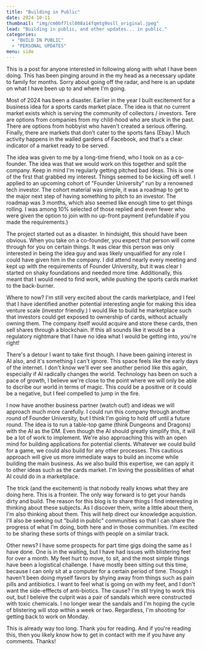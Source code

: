 ```yaml
---
title: "Building in Public"
date: 2024-10-11
thumbnail: "img/cm0bf7lsl008a14fqmtg9osll_original.jpeg"
lead: "Building in public, and other updates... in public."
categories:
  - "BUILD IN PUBLIC"
  - "PERSONAL UPDATES"
menu: side
---
```


This is a post for anyone interested in following along with what I have been
doing. This has been pinging around in the my head as a necessary update to
family for months. Sorry about going off the radar, and here is an update on
what I have been up to and where I'm going.

Most of 2024 has been a disaster. Earlier in the year I built excitement for a
business idea for a sports cards market place. The idea is that no current
market exists which is serving the community of collectors / investors. Tere are
options from companies from my child-hood who are stuck in the past. There are
options from hobbyist who haven't created a serious offering. Finally, there are
markets that don't cater to the sports fans (Ebay.) Much activity happens in the
walled gardens of Facebook, and that's a clear indicator of a market ready to be
served.

The idea was given to me by a long-time friend, who I took on as a co-founder.
The idea was that we would work on this together and split the company. Keep in
mind I'm regularly getting pitched bad ideas. This is one of the first that 
grabbed my interest. Things seemed to be kicking off well. I applied to an
upcoming cohort of "Founder University" run by a renowned tech investor. The
cohort material was simple, it was a roadmap to get to the major next step of
having something to pitch to an investor. The roadmap was 3 months, which also
seemed like enough time to get things rolling. I was among 10% selected of those
replied and even fewer who were given the option to join with no up-front
payment (refundable if you made the requirements.)

The project started out as a disaster. In hindsight, this should have been
obvious. When you take on a co-founder, you expect that person will come through
for you on certain things. It was clear this person was only interested in being
the idea guy and was likely unqualified for any role I could have given him in
the company. I did attend nearly every meeting and kept up with the requirements
of Founder University, but it was clear I started on shaky foundations and
needed more time. Additionally, this meant that I would need to find work, while
pushing the sports cards market to the back-burner.

Where to now? I'm still very excited about the cards marketplace, and I feel
that I have identified another potential interesting angle for making this idea
venture scale (investor friendly.) I would like to build he marketplace such
that investors could get exposed to ownership of cards, without actually owning
them. The company itself would acquire and store these cards, then sell shares
through a blockchain. If this all sounds like it would be a regulatory
nightmare that I have no idea what I would be getting into, you're right!

There's a detour I want to take first though. I have been gaining interest in AI
also, and it's something I can't ignore. This space feels like the early days of
the internet. I don't know we'll ever see another period like this again,
especially if AI radically changes the world. Technology has been on such a pace
of growth, I believe we're close to the point where we will only be able to
dscribe our world in terms of magic. This could be a positive or it could be a
negative, but I feel compelled to jump in the fire.

I now have another business partner (watch out!) and ideas we will approach
much more carefully. I could run this company through another round of Founder
University, but I think I'm going to hold off until a future round. The idea is
to run a table-top game (think Dungeons and Dragons) with the AI as the DM. Even
though the AI should greatly simplify this, it will be a lot of work to
implement. We're also approaching this with an open mind for building
applications for potential clients. Whatever we could build for a game, we could
also build for any other processes. This cautious approach will give us more
immediate ways to build an income while building the main business. As we also
build this expertise, we can apply it to other ideas such as the cards market.
I'm loving the possibilities of what AI could do in a marketplace.

The trick (and the excitement) is that nobody really knows what they are doing
here. This is a fronteir. The only way forward is to get your hands dirty and
build. The reason for this blog is to share things I find interesting in
thinking about these subjects. As I discover them, write a little about them,
I'm also thinking about them. This will help direct our knowledge acquistion.
I'll also be seeking out "build in public" communities so that I can share the
progress of what I'm doing, both here and in those communities. I'm excited to
be sharing these sorts of things with people on a similar track.

Other news? I have some prospects for part time gigs doing the same as I have
done. One is in the waiting, but I have had issues with blistering feet for over
a month. My feet hurt to move, to sit, and the most simple things have been a
logistical challenge. I have mostly been sitting out this time, because I can
only sit at a computer for a certain period of time. Though I haven't been doing
myself favors by shying away from things such as pain pills and antibiotics. I
want to feel what is going on with my feet, and I don't want the side-efffects
of anti-biotics. The cause? I'm stil trying to work this out, but I beleive the
culprit was a pair of sandals which were constructed with toxic chemicals. I no
longer wear the sandals and I'm hoping the cycle of blistering will stop within
a week or two. Regardless, I'm shooting for getting back to work on Monday.

This is already way too long. Thank you for reading. And if you're reading this,
then you likely know how to get in contact with me if you have any comments.
Thanks!

